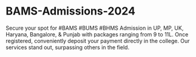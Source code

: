 # BAMS-Admissions-2024
Secure your spot for #BAMS #BUMS #BHMS Admission in UP, MP, UK, Haryana, Bangalore, &amp; Punjab with packages ranging from 9 to 11L. Once registered, conveniently deposit your payment directly in the college. Our services stand out, surpassing others in the field. 
